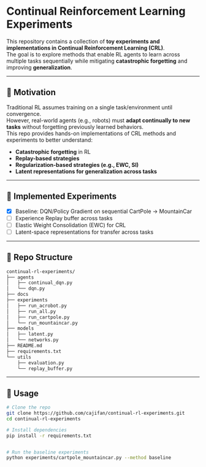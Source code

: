 # Continual Reinforcement Learning Experiments

This repository contains a collection of **toy experiments and implementations in Continual Reinforcement Learning (CRL)**.  
The goal is to explore methods that enable RL agents to learn across multiple tasks sequentially while mitigating **catastrophic forgetting** and improving **generalization**.

---

## 🎯 Motivation
Traditional RL assumes training on a single task/environment until convergence.  
However, real-world agents (e.g., robots) must **adapt continually to new tasks** without forgetting previously learned behaviors.  
This repo provides hands-on implementations of CRL methods and experiments to better understand:

- **Catastrophic forgetting** in RL  
- **Replay-based strategies**  
- **Regularization-based strategies (e.g., EWC, SI)**  
- **Latent representations for generalization across tasks**  

---

## 🧩 Implemented Experiments
- [x] Baseline: DQN/Policy Gradient on sequential CartPole → MountainCar  
- [ ] Experience Replay buffer across tasks  
- [ ] Elastic Weight Consolidation (EWC) for CRL  
- [ ] Latent-space representations for transfer across tasks  

---

## 📂 Repo Structure
```bash
continual-rl-experiments/
├── agents
│   ├── continual_dqn.py
│   └── dqn.py
├── docs
├── experiments
│   ├── run_acrobot.py
│   ├── run_all.py
│   ├── run_cartpole.py
│   └── run_mountaincar.py
├── models
│   ├── latent.py
│   └── networks.py
├── README.md
├── requirements.txt
└── utils
    ├── evaluation.py
    └── replay_buffer.py
```

---
## 🚀 Usage
```bash
# Clone the repo
git clone https://github.com/cajifan/continual-rl-experiments.git
cd continual-rl-experiments

# Install dependencies
pip install -r requirements.txt


# Run the baseline experiments
python experiments/cartpole_mountaincar.py --method baseline
```
